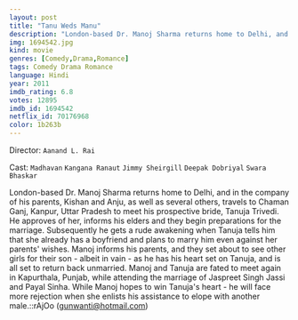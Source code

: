 ```yaml
---
layout: post
title: "Tanu Weds Manu"
description: "London-based Dr. Manoj Sharma returns home to Delhi, and in the company of his parents, Kishan and Anju, as well as several others, travels to Chaman Ganj, Kanpur, Uttar Pradesh to meet his prospective bride, Tanuja Trivedi. He approves of her, informs his elders and they begin preparations for the marriage. Subsequently he gets a rude awakening when Tanuja tells him that she already has a boyfriend and plans to marry him even.."
img: 1694542.jpg
kind: movie
genres: [Comedy,Drama,Romance]
tags: Comedy Drama Romance 
language: Hindi
year: 2011
imdb_rating: 6.8
votes: 12895
imdb_id: 1694542
netflix_id: 70176968
color: 1b263b
---
```

Director: `Aanand L. Rai`  

Cast: `Madhavan` `Kangana Ranaut` `Jimmy Sheirgill` `Deepak Dobriyal` `Swara Bhaskar` 

London-based Dr. Manoj Sharma returns home to Delhi, and in the company of his parents, Kishan and Anju, as well as several others, travels to Chaman Ganj, Kanpur, Uttar Pradesh to meet his prospective bride, Tanuja Trivedi. He approves of her, informs his elders and they begin preparations for the marriage. Subsequently he gets a rude awakening when Tanuja tells him that she already has a boyfriend and plans to marry him even against her parents' wishes. Manoj informs his parents, and they set about to see other girls for their son - albeit in vain - as he has his heart set on Tanuja, and is all set to return back unmarried. Manoj and Tanuja are fated to meet again in Kapurthala, Punjab, while attending the marriage of Jaspreet Singh Jassi and Payal Sinha. While Manoj hopes to win Tanuja's heart - he will face more rejection when she enlists his assistance to elope with another male.::rAjOo (gunwanti@hotmail.com)